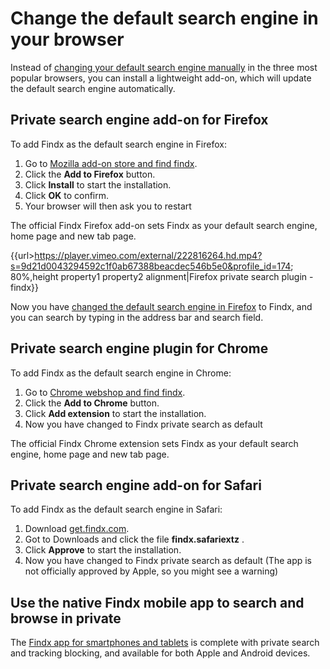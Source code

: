 # Change the default search engine in your browser

Instead of [changing your default search engine manually](/en/browserplugin/change-searchengine) in the three most popular browsers, you can install a lightweight add-on, which will update the default search engine automatically.

## Private search engine add-on for Firefox
To add Findx as the default search engine in Firefox:  
  1. Go to [Mozilla add-on store and find findx](https://addons.mozilla.org/firefox/addon/findx/).  
  2. Click the **Add to Firefox** button.  
  3. Click **Install** to start the installation. 
  4. Click **OK** to confirm.
  5. Your browser will then ask you to restart
  
  The official Findx Firefox add-on sets Findx as your default search engine, home page and new tab page.
  
{{url>https://player.vimeo.com/external/222816264.hd.mp4?s=9d21d0043294592c1f0ab67388beacdec546b5e0&profile_id=174; 80%,height property1 property2 alignment|Firefox private search plugin - findx}}

Now you have [changed the default search engine in Firefox](https://www.findx.com) to Findx, and you can search by typing in the address bar and search field.

## Private search engine plugin for Chrome  
To add Findx as the default search engine in Chrome:  
  1. Go to [Chrome webshop and find findx](https://chrome.google.com/webstore/detail/findx/geahfdadhjfapiobjjgjdoimibohfeml).  
  2. Click the **Add to Chrome** button.  
  3. Click **Add extension** to start the installation. 
  4. Now you have changed to Findx private search as default 
  
The official Findx Chrome extension sets Findx as your default search engine, home page and new tab page.

## Private search engine add-on for Safari  
To add Findx as the default search engine in Safari: 
  1. Download [get.findx.com](https://get.findx.com/findx.safariextz).  
  2. Got to Downloads and click the file **findx.safariextz** .  
  3. Click **Approve** to start the installation. 
  4. Now you have changed to Findx private search as default 
(The app is not officially approved by Apple, so you might see a warning)

## Use the native Findx mobile app to search and browse in private

The [Findx app for smartphones and tablets](/en/gettingstarted/findxmobile) is complete with private search and tracking blocking, and available for both Apple and Android devices.
  

